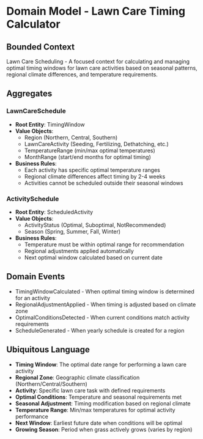 # Domain Model - Lawn Care Timing Calculator

## Bounded Context
Lawn Care Scheduling - A focused context for calculating and managing optimal timing windows for lawn care activities based on seasonal patterns, regional climate differences, and temperature requirements.

## Aggregates

### LawnCareSchedule
- **Root Entity**: TimingWindow
- **Value Objects**: 
  - Region (Northern, Central, Southern)
  - LawnCareActivity (Seeding, Fertilizing, Dethatching, etc.)
  - TemperatureRange (min/max optimal temperatures)
  - MonthRange (start/end months for optimal timing)
- **Business Rules**: 
  - Each activity has specific optimal temperature ranges
  - Regional climate differences affect timing by 2-4 weeks
  - Activities cannot be scheduled outside their seasonal windows

### ActivitySchedule
- **Root Entity**: ScheduledActivity
- **Value Objects**:
  - ActivityStatus (Optimal, Suboptimal, NotRecommended)
  - Season (Spring, Summer, Fall, Winter)
- **Business Rules**:
  - Temperature must be within optimal range for recommendation
  - Regional adjustments applied automatically
  - Next optimal window calculated based on current date

## Domain Events
- TimingWindowCalculated - When optimal timing window is determined for an activity
- RegionalAdjustmentApplied - When timing is adjusted based on climate zone
- OptimalConditionsDetected - When current conditions match activity requirements
- ScheduleGenerated - When yearly schedule is created for a region

## Ubiquitous Language
- **Timing Window**: The optimal date range for performing a lawn care activity
- **Regional Zone**: Geographic climate classification (Northern/Central/Southern)
- **Activity**: Specific lawn care task with defined requirements
- **Optimal Conditions**: Temperature and seasonal requirements met
- **Seasonal Adjustment**: Timing modification based on regional climate
- **Temperature Range**: Min/max temperatures for optimal activity performance
- **Next Window**: Earliest future date when conditions will be optimal
- **Growing Season**: Period when grass actively grows (varies by region)